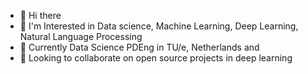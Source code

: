 - 👋 Hi there
- 👀 I'm Interested in Data science, Machine Learning, Deep Learning, Natural Language Processing
- 🌱 Currently Data Science PDEng in TU/e, Netherlands and
- 💞️ Looking to collaborate on open source projects in deep learning


<!---
- 📫 Please reach me out by my email
shivaShahsavari/shivaShahsavari is a ✨ special ✨ repository because its `README.md` (this file) appears on your GitHub profile.
You can click the Preview link to take a look at your changes.
--->

